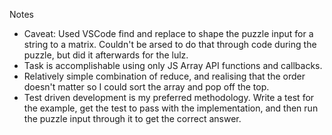 Notes

* Caveat: Used VSCode find and replace to shape the puzzle input for a string to a matrix. Couldn't be arsed to do that through code during the puzzle, but did it afterwards for the lulz.
* Task is accomplishable using only JS Array API functions and callbacks.
* Relatively simple combination of reduce, and realising that the order doesn't matter so I could sort the array and pop off the top.
* Test driven development is my preferred methodology. Write a test for the example, get the test to pass with the implementation, and then run the puzzle input through it to get the correct answer.